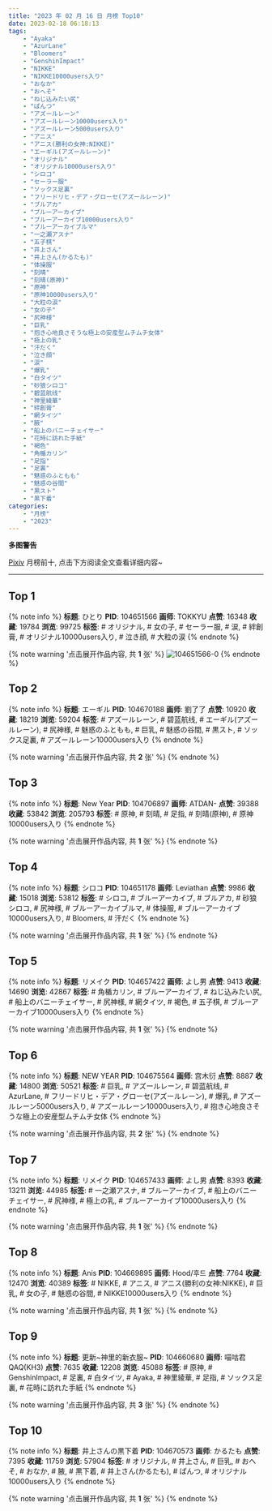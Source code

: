 ```yaml
---
title: "2023 年 02 月 16 日 月榜 Top10"
date: 2023-02-18 06:18:13
tags:
    - "Ayaka"
    - "AzurLane"
    - "Bloomers"
    - "GenshinImpact"
    - "NIKKE"
    - "NIKKE10000users入り"
    - "おなか"
    - "おへそ"
    - "ねじ込みたい尻"
    - "ぱんつ"
    - "アズールレーン"
    - "アズールレーン10000users入り"
    - "アズールレーン5000users入り"
    - "アニス"
    - "アニス(勝利の女神:NIKKE)"
    - "エーギル(アズールレーン)"
    - "オリジナル"
    - "オリジナル10000users入り"
    - "シロコ"
    - "セーラー服"
    - "ソックス足裏"
    - "フリードリヒ・デア・グローセ(アズールレーン)"
    - "ブルアカ"
    - "ブルーアーカイブ"
    - "ブルーアーカイブ10000users入り"
    - "ブルーアーカイブルマ"
    - "一之瀬アスナ"
    - "五子棋"
    - "井上さん"
    - "井上さん(かるたも)"
    - "体操服"
    - "刻晴"
    - "刻晴(原神)"
    - "原神"
    - "原神10000users入り"
    - "大粒の涙"
    - "女の子"
    - "尻神様"
    - "巨乳"
    - "抱き心地良さそうな極上の安産型ムチムチ女体"
    - "極上の乳"
    - "汗だく"
    - "泣き顔"
    - "涙"
    - "爆乳"
    - "白タイツ"
    - "砂狼シロコ"
    - "碧蓝航线"
    - "神里綾華"
    - "絆創膏"
    - "網タイツ"
    - "腋"
    - "船上のバニーチェイサー"
    - "花時に訪れた手紙"
    - "褐色"
    - "角楯カリン"
    - "足指"
    - "足裏"
    - "魅惑のふともも"
    - "魅惑の谷間"
    - "黒スト"
    - "黒下着"
categories:
    - "月榜"
    - "2023"
---
```


<i class="fa fa-triangle-exclamation"></i>**多图警告**<i class="fa fa-triangle-exclamation"></i>

[Pixiv](https://www.pixiv.net/) 月榜前十, 点击下方阅读全文查看详细内容~

<!-- more -->

---

## Top 1

{% note info %}
**标题**: ひとり
**PID**: 104651566 **画师**: TOKKYU
**点赞**: 16348 **收藏**: 19784 **浏览**: 99725
**标签**: # オリジナル, # 女の子, # セーラー服, # 涙, # 絆創膏, # オリジナル10000users入り, # 泣き顔, # 大粒の涙
{% endnote %}

{% note warning '点击展开作品内容, 共 **1** 张' %}
![104651566-0](https://i.pixiv.re/img-original/img/2023/01/20/00/06/10/104651566_p0.jpg)
{% endnote %}

## Top 2

{% note info %}
**标题**: エーギル
**PID**: 104670188 **画师**: 劉了了
**点赞**: 10920 **收藏**: 18219 **浏览**: 59204
**标签**: # アズールレーン, # 碧蓝航线, # エーギル(アズールレーン), # 尻神様, # 魅惑のふともも, # 巨乳, # 魅惑の谷間, # 黒スト, # ソックス足裏, # アズールレーン10000users入り
{% endnote %}

{% note warning '点击展开作品内容, 共 **2** 张' %}
{% endnote %}

## Top 3

{% note info %}
**标题**: New Year
**PID**: 104706897 **画师**: ATDAN-
**点赞**: 39388 **收藏**: 53842 **浏览**: 205793
**标签**: # 原神, # 刻晴, # 足指, # 刻晴(原神), # 原神10000users入り
{% endnote %}

{% note warning '点击展开作品内容, 共 **1** 张' %}
{% endnote %}

## Top 4

{% note info %}
**标题**: シロコ
**PID**: 104651178 **画师**: Leviathan
**点赞**: 9986 **收藏**: 15018 **浏览**: 53812
**标签**: # シロコ, # ブルーアーカイブ, # ブルアカ, # 砂狼シロコ, # 尻神様, # ブルーアーカイブルマ, # 体操服, # ブルーアーカイブ10000users入り, # Bloomers, # 汗だく
{% endnote %}

{% note warning '点击展开作品内容, 共 **1** 张' %}
{% endnote %}

## Top 5

{% note info %}
**标题**: リメイク
**PID**: 104657422 **画师**: よし男
**点赞**: 9413 **收藏**: 14690 **浏览**: 42867
**标签**: # 角楯カリン, # ブルーアーカイブ, # ねじ込みたい尻, # 船上のバニーチェイサー, # 尻神様, # 網タイツ, # 褐色, # 五子棋, # ブルーアーカイブ10000users入り
{% endnote %}

{% note warning '点击展开作品内容, 共 **1** 张' %}
{% endnote %}

## Top 6

{% note info %}
**标题**: NEW YEAR
**PID**: 104675564 **画师**: 宫木衍
**点赞**: 8887 **收藏**: 14800 **浏览**: 50521
**标签**: # 巨乳, # アズールレーン, # 碧蓝航线, # AzurLane, # フリードリヒ・デア・グローセ(アズールレーン), # 爆乳, # アズールレーン5000users入り, # アズールレーン10000users入り, # 抱き心地良さそうな極上の安産型ムチムチ女体
{% endnote %}

{% note warning '点击展开作品内容, 共 **2** 张' %}
{% endnote %}

## Top 7

{% note info %}
**标题**: リメイク
**PID**: 104657433 **画师**: よし男
**点赞**: 8393 **收藏**: 13211 **浏览**: 44985
**标签**: # 一之瀬アスナ, # ブルーアーカイブ, # 船上のバニーチェイサー, # 尻神様, # 極上の乳, # ブルーアーカイブ10000users入り
{% endnote %}

{% note warning '点击展开作品内容, 共 **1** 张' %}
{% endnote %}

## Top 8

{% note info %}
**标题**: Anis
**PID**: 104669895 **画师**: Hood/후드
**点赞**: 7764 **收藏**: 12470 **浏览**: 40389
**标签**: # NIKKE, # アニス, # アニス(勝利の女神:NIKKE), # 巨乳, # 女の子, # 魅惑の谷間, # NIKKE10000users入り
{% endnote %}

{% note warning '点击展开作品内容, 共 **1** 张' %}
{% endnote %}

## Top 9

{% note info %}
**标题**: 更新~神里的新衣服~
**PID**: 104660680 **画师**: 喵咕君QAQ(KH3)
**点赞**: 7635 **收藏**: 12208 **浏览**: 45088
**标签**: # 原神, # GenshinImpact, # 足裏, # 白タイツ, # Ayaka, # 神里綾華, # 足指, # ソックス足裏, # 花時に訪れた手紙
{% endnote %}

{% note warning '点击展开作品内容, 共 **3** 张' %}
{% endnote %}

## Top 10

{% note info %}
**标题**: 井上さんの黒下着
**PID**: 104670573 **画师**: かるたも
**点赞**: 7395 **收藏**: 11759 **浏览**: 57904
**标签**: # オリジナル, # 井上さん, # 巨乳, # おへそ, # おなか, # 腋, # 黒下着, # 井上さん(かるたも), # ぱんつ, # オリジナル10000users入り
{% endnote %}

{% note warning '点击展开作品内容, 共 **1** 张' %}
{% endnote %}
